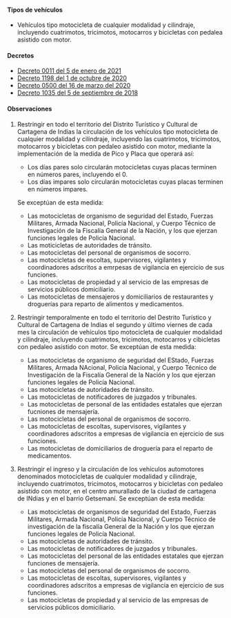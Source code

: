 #### Tipos de vehículos

- Vehículos tipo motocicleta de cualquier modalidad y cilindraje, incluyendo cuatrimotos, tricimotos, motocarros y bicicletas con pedalea asistido con motor.

#### Decretos

- [Decreto 0011 del 5 de enero de 2021](https://www.google.com/url?sa=t&source=web&rct=j&url=https://www.transitocartagena.gov.co/links/Decretos/Decretos_2018/Decreto_0011.PDF&ved=2ahUKEwiN3NaNjNzvAhXtmeAKHQxXDfgQFjACegQIDhAC&usg=AOvVaw0GKSARhbnh4EcvOhrXyUsU&cshid=1617247623504)
- [Decreto 1198 del 1 de octubre de 2020](https://www.transitocartagena.gov.co/links/Decretos/Decretos_2018/Decreto_1198.PDF)
- [Decreto 0500 del 16 de marzo del 2020](/cartagena/decreto-0500-del-16-de-marzo-del-2020.pdf)
- [Decreto 1035 del 5 de septiembre de 2018](/cartagena/decreto-1035-del-5-de-septiembre-de-2018.pdf)

#### Observaciones

1.  Restringir en todo el territorio del Distrito Turístico y Cultural de Cartagena de Indias la circulación de los vehículos tipo motocicleta de cualquier modalidad y cilindraje, incluyendo las cuatrimotos, tricimotos, motocarros y bicicletas con pedaleo asistido con motor, mediante la implementación de la medida de Pico y Placa que operará así:

    - Los días pares solo circularán motocicletas cuyas placas terminen en números pares, incluyendo el 0.
    - Los días impares solo circularán motocicletas cuyas placas terminen en números impares.

    Se exceptúan de esta medida:

    - Las motocicletas de organismo de seguridad del Estado, Fuerzas Militares, Armada Nacional, Policía Nacional, y Cuerpo Técnico de Investigación de la Fiscalía General de la Nación, y los que ejerzan funciones legales de Policía Nacional.
    - Las moticicletas de autoridades de tránsito.
    - Las motocicletas del personal de organismos de socorro.
    - Las motocicletas de escoltas, supervisores, vigilantes y coordinadores adscritos a emrpesas de vigilancia en ejercicio de sus funciones.
    - Las motocicletas de propiedad y al servicio de las empresas de servicios públicos domiciliario.
    - Las motocicletas de mensajeros y domiciliarios de restaurantes y droguerías para reparto de alimentos y medicamentos.

2.  Restringir temporalmente en todo el territorio del Destrito Turístico y Cultural de Cartagena de Indias el segundo y último viernes de cada mes la circulación de vehículos tipo motocicleta de cualquier modalidad y cilindraje, incluyendo cuatrimotos, tricimotos, motocarros y cibicletas con pedaleo asistido con motor. Se exceptúan de esta medida:
    - Las motocicletas de organismo de seguridad del EStado, Fuerzas Militares, Armada NAcional, Policía Nacional, y Cuerpo Técnico de Investigación de la Fiscalía General de la Nación y los que ejerzan funciones legales de Policía Nacional.
    - Las motocicletas de autoridades de tránsito.
    - Las motocicletas de notificadores de juzgados y tribunales.
    - Las motocicletas de personal de las entidades estatales que ejerzan fucniones de mensajería.
    - Las motocicletas del personal de organismos de socorro.
    - Las motocicletas de escoltas, supervisores, vigilantes y coordinadores adscritos a empresas de vigilancia en ejercicio de sus funciones.
    - Las motocicletas de domiciliarios de droguería para el reparto de medicamentos.
3.  Restringir el ingreso y la circulación de los vehículos automotores denominados motocicletas de cualquier modalidad y cilindraje, incluyendo cuatrimotos, tricimotos, motocarros y bicicletas con pedaleo asistido con motor, en el centro amurallado de la ciudad de cartagena de INdias y en el barrio Getsemaní. Se exceptúan de esta medida:
    - Las motocicletas de organismos de seguridad del Estado, Fuerzas Militares, Armada Nacional, Policía Nacional, y Cuerpo Técnico de investigación de la fiscalía General de la Nación y los que ejerzan funciones legales de Policía Nacional.
    - Las motocicletas de autoridades de tránsito.
    - Las motocicletas de notificadores de juzgados y tribunales.
    - Las motocicletas del personal de las entidades estatales que ejerzan funciones de mensajería.
    - Las motocicletas del personal de organismos de socorro.
    - Las motocicletas de escoltas, supervisores, vigilantes y coordinadores adscritos a empresas de vigilancia en ejercicio de sus funciones.
    - Las motocicletas de propiedad y al servicio de las empresas de servicios públicos domiciliario.
